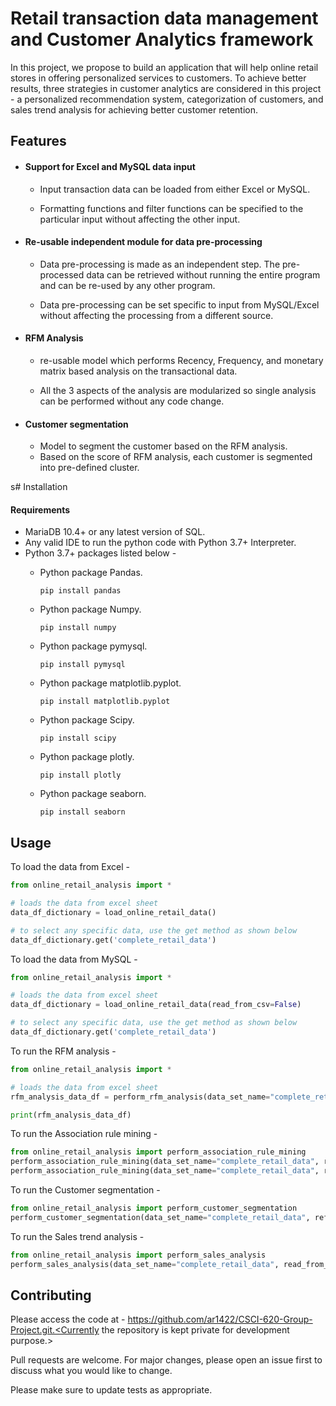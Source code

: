 # Retail transaction data management and Customer Analytics framework

In this project, we propose to build an application that will help online retail stores in offering personalized services to customers. To achieve better results, three strategies in customer analytics are considered in this project - a personalized recommendation system, categorization of customers, and sales trend analysis for achieving better customer retention.

## Features
 * #### Support for Excel and MySQL data input

      * Input transaction data can be loaded from either Excel or MySQL.

      * Formatting functions and filter functions can be specified to the particular input without affecting the other input.

 * #### Re-usable independent module for data pre-processing

      * Data pre-processing is made as an independent step. The pre-processed data can be retrieved without running the entire program and can be re-used by any other program.

      * Data pre-processing can be set specific to input from MySQL/Excel without affecting the processing from a different source.


 * #### RFM Analysis

      * re-usable model which performs Recency, Frequency, and monetary matrix based analysis on the transactional data.

      * All the 3 aspects of the analysis are modularized so single analysis can be performed without any code change.

 * #### Customer segmentation

      * Model to segment the customer based on the RFM analysis.
      * Based on the score of RFM analysis, each customer is segmented into pre-defined cluster.


 s# Installation

#### Requirements
* MariaDB  10.4+ or any latest version of SQL.
* Any valid IDE to run the python code with Python 3.7+ Interpreter.
* Python 3.7+ packages listed below - 
   * Python package Pandas. 

     ```pip install pandas```

  * Python package Numpy. 

     ```pip install numpy```

  * Python package pymysql. 

     ```pip install pymysql```

  * Python package matplotlib.pyplot.

     ```pip install matplotlib.pyplot```

  * Python package Scipy.

     ```pip install scipy```
     
  * Python package plotly.

     ```pip install plotly```
     
   * Python package seaborn.

     ```pip install seaborn```  
     

## Usage

To load the data from Excel - 
```python
from online_retail_analysis import *

# loads the data from excel sheet
data_df_dictionary = load_online_retail_data()

# to select any specific data, use the get method as shown below
data_df_dictionary.get('complete_retail_data')

```

To load the data from MySQL - 

```python
from online_retail_analysis import *

# loads the data from excel sheet
data_df_dictionary = load_online_retail_data(read_from_csv=False)

# to select any specific data, use the get method as shown below
data_df_dictionary.get('complete_retail_data')
```

To run the RFM analysis - 
```python
from online_retail_analysis import *

# loads the data from excel sheet
rfm_analysis_data_df = perform_rfm_analysis(data_set_name="complete_retail_data", reference_date="01/01/2012", read_from_csv=True)

print(rfm_analysis_data_df)
```

To run the Association rule mining - 
```python
from online_retail_analysis import perform_association_rule_mining
perform_association_rule_mining(data_set_name="complete_retail_data", read_from_csv=True, apriori=True)
perform_association_rule_mining(data_set_name="complete_retail_data", read_from_csv=True, apriori=False)
```

To run the Customer segmentation - 
```python
from online_retail_analysis import perform_customer_segmentation
perform_customer_segmentation(data_set_name="complete_retail_data", reference_date="01/01/2012", read_from_csv=True)
```

To run the Sales trend analysis - 
```python
from online_retail_analysis import perform_sales_analysis
perform_sales_analysis(data_set_name="complete_retail_data", read_from_csv=True)
```

## Contributing

Please access the code at - https://github.com/ar1422/CSCI-620-Group-Project.git.<Currently the repository is kept private for development purpose.>

Pull requests are welcome. For major changes, please open an issue first to discuss what you would like to change.

Please make sure to update tests as appropriate.
